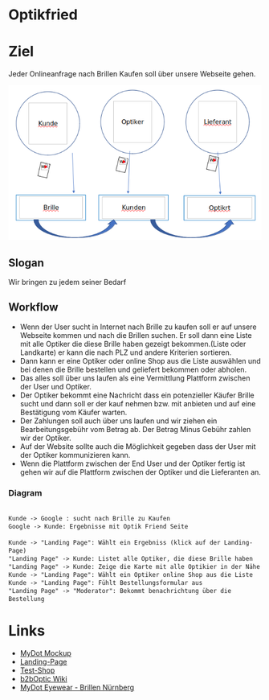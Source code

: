 # Optikfried

# Ziel
 
Jeder Onlineanfrage nach Brillen Kaufen soll über unsere Webseite gehen.

![](images/project-schema.png)

## Slogan

Wir bringen zu jedem seiner Bedarf 

## Workflow

* Wenn der User sucht in Internet nach Brille zu kaufen soll er auf unsere Webseite kommen und nach die Brillen suchen. Er soll dann eine Liste mit alle Optiker die diese Brille haben gezeigt bekommen.(Liste oder Landkarte) er kann die nach PLZ und andere Kriterien sortieren.
* Dann kann er eine Optiker oder online Shop aus die Liste auswählen und bei denen die Brille bestellen und geliefert bekommen oder abholen. 
* Das alles soll über uns laufen als eine Vermittlung Plattform zwischen der User und Optiker. 
* Der Optiker bekommt eine Nachricht dass ein potenzieller Käufer Brille sucht und dann soll er der kauf nehmen bzw. mit anbieten und auf eine Bestätigung vom Käufer warten.
* Der Zahlungen soll auch über uns laufen und wir ziehen ein Bearbeitungsgebühr vom Betrag ab.  Der Betrag Minus Gebühr zahlen wir der Optiker.
* Auf der Website sollte auch die Möglichkeit gegeben dass der User mit der Optiker kommunizieren kann.
* Wenn die Plattform zwischen der End User  und der Optiker fertig ist gehen wir auf die Plattform zwischen der Optiker und die Lieferanten an.

### Diagram

```plantuml

Kunde -> Google : sucht nach Brille zu Kaufen
Google -> Kunde: Ergebnisse mit Optik Friend Seite

Kunde -> "Landing Page": Wählt ein Ergebniss (klick auf der Landing-Page)
"Landing Page" -> Kunde: Listet alle Optiker, die diese Brille haben 
"Landing Page" -> Kunde: Zeige die Karte mit alle Optikier in der Nähe
Kunde -> "Landing Page": Wählt ein Optiker online Shop aus die Liste
Kunde -> "Landing Page": Fühlt Bestellungsformular aus
"Landing Page" -> "Moderator": Bekommt benachrichtung über die Bestellung

```

# Links
 
* [MyDot Mockup](https://balsamiq.cloud/sxtv712/phyabhm)
* [Landing-Page](https://www.optikfriend.de/)
* [Test-Shop](https://optikfriend.silverlenses.com)
* [b2bOptic Wiki](http://wiki.b2boptic.com/en:start)
* [MyDot Eyewear - Brillen Nürnberg](https://mydoteyewear.de/)
